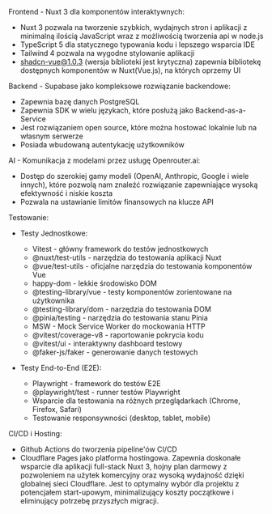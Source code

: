Frontend - Nuxt 3 dla komponentów interaktywnych:
- Nuxt 3 pozwala na tworzenie szybkich, wydajnych stron i aplikacji z minimalną ilością JavaScript wraz z możliwością tworzenia api w node.js
- TypeScript 5 dla statycznego typowania kodu i lepszego wsparcia IDE
- Tailwind 4 pozwala na wygodne stylowanie aplikacji
- shadcn-vue@1.0.3 (wersja biblioteki jest krytyczna) zapewnia bibliotekę dostępnych komponentów w Nuxt(Vue.js), na których oprzemy UI

Backend - Supabase jako kompleksowe rozwiązanie backendowe:
- Zapewnia bazę danych PostgreSQL
- Zapewnia SDK w wielu językach, które posłużą jako Backend-as-a-Service
- Jest rozwiązaniem open source, które można hostować lokalnie lub na własnym serwerze
- Posiada wbudowaną autentykację użytkowników

AI - Komunikacja z modelami przez usługę Openrouter.ai:
- Dostęp do szerokiej gamy modeli (OpenAI, Anthropic, Google i wiele innych), które pozwolą nam znaleźć rozwiązanie zapewniające wysoką efektywność i niskie koszta
- Pozwala na ustawianie limitów finansowych na klucze API

Testowanie:
- Testy Jednostkowe:
  - Vitest - główny framework do testów jednostkowych
  - @nuxt/test-utils - narzędzia do testowania aplikacji Nuxt
  - @vue/test-utils - oficjalne narzędzia do testowania komponentów Vue
  - happy-dom - lekkie środowisko DOM
  - @testing-library/vue - testy komponentów zorientowane na użytkownika
  - @testing-library/dom - narzędzia do testowania DOM
  - @pinia/testing - narzędzia do testowania stanu Pinia
  - MSW - Mock Service Worker do mockowania HTTP
  - @vitest/coverage-v8 - raportowanie pokrycia kodu
  - @vitest/ui - interaktywny dashboard testowy
  - @faker-js/faker - generowanie danych testowych

- Testy End-to-End (E2E):
  - Playwright - framework do testów E2E
  - @playwright/test - runner testów Playwright
  - Wsparcie dla testowania na różnych przeglądarkach (Chrome, Firefox, Safari)
  - Testowanie responsywności (desktop, tablet, mobile)

CI/CD i Hosting:
- Github Actions do tworzenia pipeline'ów CI/CD
- Cloudflare Pages jako platforma hostingowa. Zapewnia doskonałe wsparcie dla aplikacji full-stack Nuxt 3, hojny plan darmowy z pozwoleniem na użytek komercyjny oraz wysoką wydajność dzięki globalnej sieci Cloudflare. Jest to optymalny wybór dla projektu z potencjałem start-upowym, minimalizujący koszty początkowe i eliminujący potrzebę przyszłych migracji.